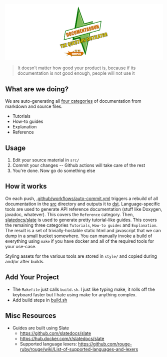 ![Try our extra BIG-ASS Manual. Now with more... MARKDOWN](./artwork/documentashun_s.png)

> It doesn’t matter how good your product is, because if its documentation is not good enough, people will not use it

## What are we doing?

We are auto-generating all [four categories](https://diataxis.fr/introduction/) of documentation from markdown and source files.

- Tutorials
- How-to guides
- Explanation
- Reference

## Usage

 1. Edit your source material in `src/`
 2. Commit your changes -- Github actions will take care of the rest
 3. You're done. Now go do something else

## How it works

On each push, [.github/workflows/auto-commit.yml](.github/workflows/auto-commit.yml) triggers a rebuild of all documentation in the [src](./src) directory and outputs it to [dst](./dst). Language-specific tools are used to generate API reference documentation (stuff like Doxygen, javadoc, whatever). This covers the `Reference` category. Then, [slatedocs/slate](https://github.com/slatedocs/slate) is used to generate pretty tutorial-like guides. This covers the remaining three categories `Tutorials`, `How-to guides` and `Explanation`. The result is a set of trivially-hostable static html and javascript that we can dump in a small bucket somewhere. You can manually invoke a build of everything using `make` if you have docker and all of the required tools for your use-case.

Styling assets for the various tools are stored in `style/` and copied during and/or after builds.

## Add Your Project

 - The `Makefile` just calls `build.sh`. I just like typing make, it rolls off the keyboard faster but I hate using make for anything complex.
 - Add build steps in [build.sh](./build.sh)

## Misc Resources
 - Guides are built using Slate
	- https://github.com/slatedocs/slate
	- https://hub.docker.com/r/slatedocs/slate
	- Supported language lexers: https://github.com/rouge-ruby/rouge/wiki/List-of-supported-languages-and-lexers
